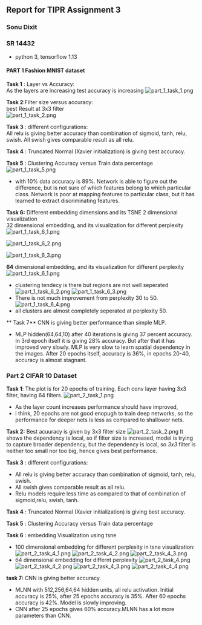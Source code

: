 
## Report for TIPR Assignment 3
### Sonu Dixit
### SR 14432

* python 3, tensorflow 1.13

#### PART 1 Fashion MNIST dataset

**Task 1** : Layer vs Accuracy:  
As the layers are increasing test accuracy is increasing ![part_1_task_1.png](attachment:part_1_task_1.png)

**Task 2**:Filter size versus accuracy:  
        best Result at 3x3 filter  
        ![part_1_task_2.png](attachment:part_1_task_2.png)

**Task 3** : different configurations:  
All relu is giving better accuracy than combination of sigmoid, tanh, relu, swish. All swish gives comparable result as all relu.

**Task 4** : Truncated Normal (Xavier initialization) is giving best accuracy.

**Task 5** : Clustering Accuracy versus Train data percentage
![part_1_task_5.png](attachment:part_1_task_5.png)
* with 10% data accuracy is 89%. Network is able to figure out the difference, but is not sure of which features belong to which particular class. Network is poor at mapping features to particular class, but it has learned to extract discriminating features.

**Task 6:** Different embedding dimensions and its TSNE 2 dimensional visualization  
32 dimensional embedding, and its visualization for different perplexity
![part_1_task_6_1.png](attachment:part_1_task_6_1.png)

![part_1_task_6_2.png](attachment:part_1_task_6_2.png)

![part_1_task_6_3.png](attachment:part_1_task_6_3.png)  


**64** dimensional embedding, and its visualization for different perplexity  
![part_1_task_6_1.png](attachment:part_1_task_6_1.png)
* clustering tendecy is there but regions are not well seperated
![part_1_task_6_2.png](attachment:part_1_task_6_2.png)
![part_1_task_6_3.png](attachment:part_1_task_6_3.png)
* There is not much improvement from perplexity 30 to 50. 
![part_1_task_6_4.png](attachment:part_1_task_6_4.png)
* all clusters are almost completely seperated at perplexity 50.

** Task 7** CNN is giving better performance than simple MLP.
* MLP hidden(64,64,10) after 40 iterations is giving 37 percent accuracy. In 3rd epoch itself it is giving 28% accuracy. But after that it has improved very slowly. MLP is very slow to learn spatial dependency in the images. After 20 epochs itself, accuracy is 36%, in epochs 20-40, accuracy is almost stagnant.


### Part 2 CIFAR 10 Dataset

**Task 1**: The plot is for 20 epochs of training. Each conv layer having 3x3 filter, having 64 filters. ![part_2_task_1.png](attachment:part_2_task_1.png)
* As the layer count increases performance should have improved, 
* i think, 20 epochs are not good enopugh to train deep networks, so the performance for deeper nets is less as compared to shallower nets.

**Task 2:** Best acuuracy is given by 3x3 filter size
![part_2_task_2.png](attachment:part_2_task_2.png) It shows the dependency is local, so if filter size is increased, model is trying to capture broader dependency, but the dependency is local, so _3x3_ filter is neither too small nor too big, hence gives best performance.

**Task 3** : different configurations:  
* All relu is giving better accuracy than combination of sigmoid, tanh, relu, swish. 
* All swish gives comparable result as all relu. 
* Relu models require less time as compared to that of combination of sigmoid,relu, swish, tanh.

**Task 4** : Truncated Normal (Xavier initialization) is giving best accuracy.

**Task 5** : Clustering Accuracy versus Train data percentage


**Task 6** : embedding Visualization using tsne  
* 100 dimensional embedding for different perplexity in tsne visualization:
![part_2_task_4_1.png](attachment:part_2_task_4_1.png)
![part_2_task_4_2.png](attachment:part_2_task_4_2.png)
![part_2_task_4_3.png](attachment:part_2_task_4_3.png)
* 64 dimensional embedding for differnt perplexity
![part_2_task_4.png](attachment:part_2_task_4.png)
![part_2_task_4_2.png](attachment:part_2_task_4_2.png)
![part_2_task_4_3.png](attachment:part_2_task_4_3.png)
![part_2_task_4_4.png](attachment:part_2_task_4_4.png)

**task 7:** CNN is giving better accuracy. 
* MLNN with 512,256,64,64 hidden units, all relu activation. Initial accuracy is 25%, after 25 epochs accuracy is 35%. After 60 epochs accuracy is 42%. Model is slowly improving. 
* CNN after 25 epochs gives 60% accuracy.MLNN has a lot more parameters than CNN.
